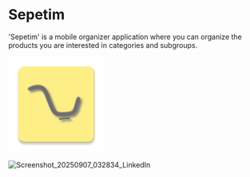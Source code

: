 # Sepetim
'Sepetim' is a mobile organizer application where you can organize the products you are interested in categories and subgroups.

![Logo](https://github.com/resultanyildizi/sepetim/blob/master/LOGO/ic_launcher.png?raw=true)

![Screenshot_20250907_032834_LinkedIn](https://github.com/user-attachments/assets/55760716-943a-49d2-8b1c-a675d9b4387f)

